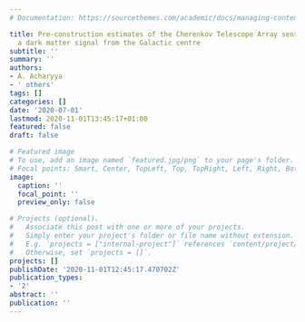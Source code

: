 ```yaml
---
# Documentation: https://sourcethemes.com/academic/docs/managing-content/

title: Pre-construction estimates of the Cherenkov Telescope Array sensitivity to
  a dark matter signal from the Galactic centre
subtitle: ''
summary: ''
authors:
- A. Acharyya
- ' others'
tags: []
categories: []
date: '2020-07-01'
lastmod: 2020-11-01T13:45:17+01:00
featured: false
draft: false

# Featured image
# To use, add an image named `featured.jpg/png` to your page's folder.
# Focal points: Smart, Center, TopLeft, Top, TopRight, Left, Right, BottomLeft, Bottom, BottomRight.
image:
  caption: ''
  focal_point: ''
  preview_only: false

# Projects (optional).
#   Associate this post with one or more of your projects.
#   Simply enter your project's folder or file name without extension.
#   E.g. `projects = ["internal-project"]` references `content/project/deep-learning/index.md`.
#   Otherwise, set `projects = []`.
projects: []
publishDate: '2020-11-01T12:45:17.470702Z'
publication_types:
- '2'
abstract: ''
publication: ''
---
```

